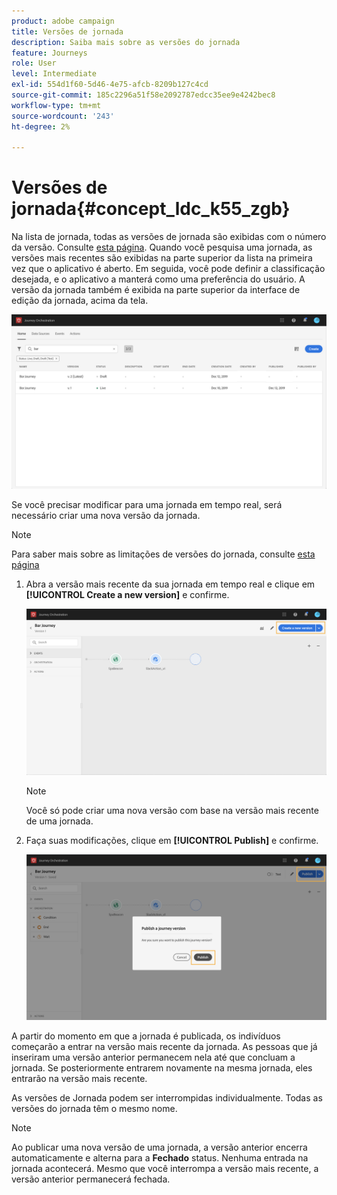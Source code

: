 ```yaml
---
product: adobe campaign
title: Versões de jornada
description: Saiba mais sobre as versões do jornada
feature: Journeys
role: User
level: Intermediate
exl-id: 554d1f60-5d46-4e75-afcb-8209b127c4cd
source-git-commit: 185c2296a51f58e2092787edcc35ee9e4242bec8
workflow-type: tm+mt
source-wordcount: '243'
ht-degree: 2%

---
```


# Versões de jornada{#concept_ldc_k55_zgb}

Na lista de jornada, todas as versões de jornada são exibidas com o número da versão. Consulte [esta página](../building-journeys/using-the-journey-designer.md). Quando você pesquisa uma jornada, as versões mais recentes são exibidas na parte superior da lista na primeira vez que o aplicativo é aberto. Em seguida, você pode definir a classificação desejada, e o aplicativo a manterá como uma preferência do usuário. A versão da jornada também é exibida na parte superior da interface de edição da jornada, acima da tela.

![](../assets/journeyversions1.png)

Se você precisar modificar para uma jornada em tempo real, será necessário criar uma nova versão da jornada.

>[!NOTE]
>
>Para saber mais sobre as limitações de versões do jornada, consulte [esta página](../about/limitations.md#journey-versions-limitations)

1. Abra a versão mais recente da sua jornada em tempo real e clique em **[!UICONTROL Create a new version]** e confirme.

   ![](../assets/journeyversions2.png)

   >[!NOTE]
   >
   >Você só pode criar uma nova versão com base na versão mais recente de uma jornada.

1. Faça suas modificações, clique em **[!UICONTROL Publish]** e confirme.

   ![](../assets/journeyversions3.png)

A partir do momento em que a jornada é publicada, os indivíduos começarão a entrar na versão mais recente da jornada. As pessoas que já inseriram uma versão anterior permanecem nela até que concluam a jornada. Se posteriormente entrarem novamente na mesma jornada, eles entrarão na versão mais recente.

As versões de Jornada podem ser interrompidas individualmente. Todas as versões do jornada têm o mesmo nome.

>[!NOTE]
>
>Ao publicar uma nova versão de uma jornada, a versão anterior encerra automaticamente e alterna para a **Fechado** status. Nenhuma entrada na jornada acontecerá. Mesmo que você interrompa a versão mais recente, a versão anterior permanecerá fechada.
